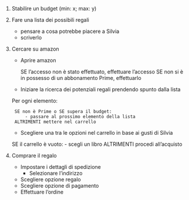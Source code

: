 1. Stabilire un budget (min: x; max: y)
 
2. Fare una lista dei possibili regali
	- pensare a cosa potrebbe piacere a Silvia
	- scriverlo
	

2. Cercare su amazon
	- Aprire amazon

	    SE l’accesso non è stato effettuato, effettuare l’accesso
	    SE non si è in possesso di un abbonamento Prime, effettuarlo

	- Iniziare la ricerca dei potenziali regali prendendo spunto dalla lista
	
	Per ogni elemento:

		SE non è Prime o SE supera il budget:
			- passare al prossimo elemento della lista
		ALTRIMENTI mettere nel carrello

	- Scegliere una tra le opzioni nel carrello in base ai gusti di Silvia
	
	SE il carrello è vuoto:
	    - scegli un libro
	ALTRIMENTI procedi all’acquisto

3. Comprare il regalo
	- Impostare i dettagli di spedizione
		- Selezionare l’indirizzo
	- Scegliere opzione regalo
	- Scegliere opzione di pagamento
	- Effettuare l’ordine